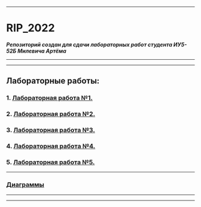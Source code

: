 ___
# RIP_2022
***Репозиторий создан для сдачи лабораторных работ студента ИУ5-52Б Милевича Артёма***
___
___
## Лабораторные работы:
### 1. [Лабораторная работа №1.](https://github.com/orrambo/RIP_2022/tree/master/manga) 

### 2. [Лабораторная работа №2.](https://github.com/orrambo/RIP_2022/tree/master/manga)

### 3. [Лабораторная работа №3.](https://github.com/orrambo/RIP_2022/tree/master/mangaAPI)

### 4. [Лабораторная работа №4.](https://github.com/orrambo/RIP_2022/tree/master/mangaFront)

### 5. [Лабораторная работа №5.](https://github.com/orrambo/RIP_2022/tree/master/lab5)
___
### [Диаграммы](https://github.com/orrambo/RIP_2022/tree/master/UML.mdj)
___
___
